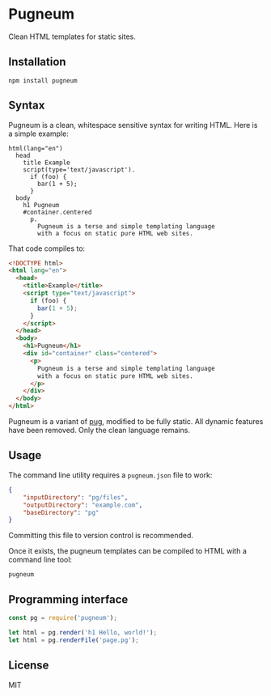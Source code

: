 # Pugneum

Clean HTML templates for static sites.

## Installation

    npm install pugneum

## Syntax

Pugneum is a clean, whitespace sensitive syntax for writing HTML.
Here is a simple example:

```pugneum
html(lang="en")
  head
    title Example
    script(type='text/javascript').
      if (foo) {
        bar(1 + 5);
      }
  body
    h1 Pugneum
    #container.centered
      p.
        Pugneum is a terse and simple templating language
        with a focus on static pure HTML web sites.
```

That code compiles to:

```html
<!DOCTYPE html>
<html lang="en">
  <head>
    <title>Example</title>
    <script type="text/javascript">
      if (foo) {
        bar(1 + 5);
      }
    </script>
  </head>
  <body>
    <h1>Pugneum</h1>
    <div id="container" class="centered">
      <p>
        Pugneum is a terse and simple templating language
        with a focus on static pure HTML web sites.
      </p>
    </div>
  </body>
</html>
```

Pugneum is a variant of [pug],
modified to be fully static.
All dynamic features have been removed.
Only the clean language remains.

## Usage

The command line utility requires a `pugneum.json` file to work:

```json
{
    "inputDirectory": "pg/files",
    "outputDirectory": "example.com",
    "baseDirectory": "pg"
}
```

Committing this file to version control is recommended.

Once it exists, the pugneum templates can be compiled to HTML
with a command line tool:

```shell
pugneum
```

## Programming interface

```js
const pg = require('pugneum');

let html = pg.render('h1 Hello, world!');
let html = pg.renderFile('page.pg');
```

## License

MIT

[pug]: https://pugjs.org
